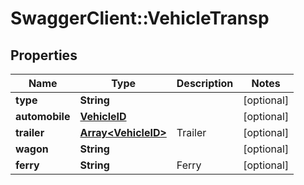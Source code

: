 # SwaggerClient::VehicleTransp

## Properties
Name | Type | Description | Notes
------------ | ------------- | ------------- | -------------
**type** | **String** |  | [optional] 
**automobile** | [**VehicleID**](VehicleID.md) |  | [optional] 
**trailer** | [**Array&lt;VehicleID&gt;**](VehicleID.md) | Trailer | [optional] 
**wagon** | **String** |  | [optional] 
**ferry** | **String** | Ferry | [optional] 


